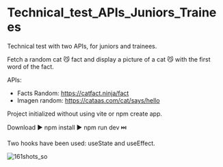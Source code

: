 # Technical_test_APIs_Juniors_Trainees
Technical test with two APIs, for juniors and trainees.

Fetch a random cat 😼 fact and display a picture of a cat 😼 with the first word of the fact.

APIs:
- Facts Random: https://catfact.ninja/fact
- Imagen random: https://cataas.com/cat/says/hello

Project initialized without using vite or npm create app.

Download ▶️ npm install ▶️ npm run dev ⏭️

Two hooks have been used: useState and useEffect.

![161shots_so](https://github.com/ArtielSry/Technical_test_APIs_Juniors_Trainees/assets/113340763/ee10369f-79db-4334-abca-c7225c6179c2)
